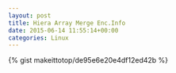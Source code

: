 ```yaml
---
layout: post                                                                                                              
title: Hiera Array Merge Enc.Info                                                                                                                       
date: 2015-06-14 11:55:14+00:00                                                                                                                        
categories: Linux                                                                                                                
---                                                                                                                              
```


{% gist makeittotop/de95e6e20e4df12ed42b %}                                                                                                           

